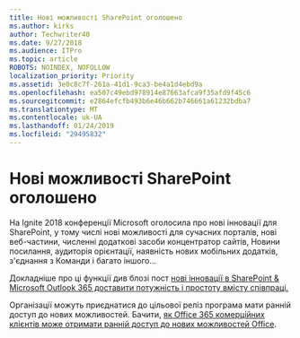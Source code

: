 ```yaml
---
title: Нові можливості SharePoint оголошено
ms.author: kirks
author: Techwriter40
ms.date: 9/27/2018
ms.audience: ITPro
ms.topic: article
ROBOTS: NOINDEX, NOFOLLOW
localization_priority: Priority
ms.assetid: 3e0c8c7f-261a-41d1-9ca3-be4a1d4ebd9a
ms.openlocfilehash: ea507c49ebd978914e87663afca9f35afd9f45c6
ms.sourcegitcommit: e2864efcfb493b6e46b662b746661a61232bdba7
ms.translationtype: MT
ms.contentlocale: uk-UA
ms.lasthandoff: 01/24/2019
ms.locfileid: "29495832"
---
```

# <a name="sharepoint-new-features-announced"></a>Нові можливості SharePoint оголошено

На Ignite 2018 конференції Microsoft оголосила про нові інновації для SharePoint, у тому числі нові можливості для сучасних порталів, нові веб-частини, численні додаткові засоби концентратор сайтів, Новини посилання, аудиторія орієнтації, наявність нових мобільних додатків, з'єднання з Команди і багато іншого...
  
Докладніше про ці функції див блозі пост [нові інновації в SharePoint &amp; Microsoft Outlook 365 доставити потужність і простоту вмісту співпраці.](https://go.microsoft.com/fwlink/?linkid=2026502)
  
Організації можуть приєднатися до цільової реліз програма мати ранній доступ до нових можливостей. Бачити, [як Office 365 комерційних клієнтів може отримати ранній доступ до нових можливостей Office](https://go.microsoft.com/fwlink/?linkid=2026346).
  

